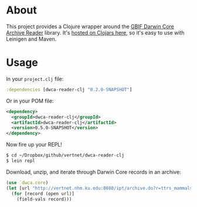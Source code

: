 # About

This project provides a Clojure wrapper around the [GBIF Darwin Core Archive Reader](http://code.google.com/p/darwincore/wiki/DarwinCoreArchiveReader) library. It's [hosted on Clojars here](https://clojars.org/dwca-reader-clj), so it's easy to use with Leinigen and Maven.

# Usage

In your `project.clj` file:

```clojure
:dependencies [dwca-reader-clj "0.2.0-SNAPSHOT"]
```
Or in your POM file:

```xml
<dependency>
  <groupId>dwca-reader-clj</groupId>
  <artifactId>dwca-reader-clj</artifactId>
  <version>0.5.0-SNAPSHOT</version>
</dependency>
```

Now fire up your REPL!

```bash
$ cd ~/Dropbox/github/vertnet/dwca-reader-clj
$ lein repl
```

Download, unzip, and iterate through Darwin Core records in an archive:

```clojure
(use `dwca.core)
(let [url "http://vertnet.nhm.ku.edu:8080/ipt/archive.do?r=ttrs_mammals"]
  (for [record (open url)]
    (field-vals record)))
```